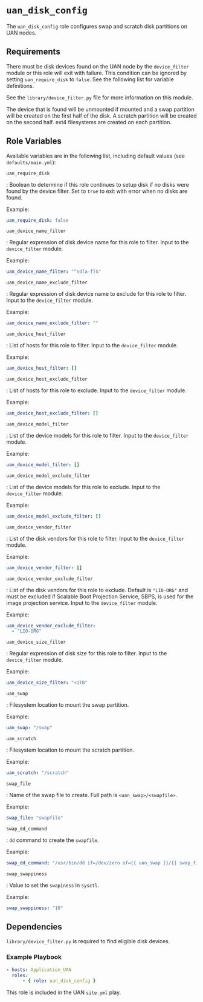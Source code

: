 # `uan_disk_config`

The `uan_disk_config` role configures swap and scratch disk partitions on UAN
nodes.

## Requirements

There must be disk devices found on the UAN node by the `device_filter` module
or this role will exit with failure. This condition can be ignored by setting
`uan_require_disk` to `false`. See the following list for variable definitions.

See the `library/device_filter.py` file for more information on this module.

The device that is found will be unmounted if mounted and a swap partition will
be created on the first half of the disk. A scratch partition will be created on the second
half. ext4 filesystems are created on each partition.

## Role Variables

Available variables are in the following list, including default values (see `defaults/main.yml`):

`uan_require_disk`

: Boolean to determine if this role continues to setup disk if no disks were found
by the device filter. Set to `true` to exit with error when no disks are found.

  Example:

  ```yaml
  uan_require_disk: false
  ```

`uan_device_name_filter`

: Regular expression of disk device name for this role to filter.
Input to the `device_filter` module.

  Example:

  ```yaml
  uan_device_name_filter: "^sd[a-f]$"
  ```

`uan_device_name_exclude_filter`

: Regular expression of disk device name to exclude for this role to filter.
Input to the `device_filter` module.

  Example:

  ```yaml
  uan_device_name_exclude_filter: ""
  ```

`uan_device_host_filter`

: List of hosts for this role to filter.
Input to the `device_filter` module.

  Example:

  ```yaml
  uan_device_host_filter: []
  ```

`uan_device_host_exclude_filter`

: List of hosts for this role to exclude.
Input to the `device_filter` module.

  Example:

  ```yaml
  uan_device_host_exclude_filter: []
  ```

`uan_device_model_filter`

: List of the device models for this role to filter.
Input to the `device_filter` module.

  Example:

  ```yaml
  uan_device_model_filter: []
  ```

`uan_device_model_exclude_filter`

: List of the device models for this role to exclude.
Input to the `device_filter` module.

  Example:

  ```yaml
  uan_device_model_exclude_filter: []
  ```

`uan_device_vendor_filter`

: List of the disk vendors for this role to filter.
Input to the `device_filter` module.

  Example:

  ```yaml
  uan_device_vendor_filter: []
  ```

`uan_device_vendor_exclude_filter`

: List of the disk vendors for this role to exclude.
Default is `"LIO-ORG"` and  must be excluded
if Scalable Boot Projection Service, SBPS, is used for
the image projection service.
Input to the `device_filter` module.

  Example:

  ```yaml
  uan_device_vendor_exclude_filter:
    - "LIO-ORG"
  ```

`uan_device_size_filter`

: Regular expression of disk size for this role to filter.
Input to the `device_filter` module.

  Example:
  
  ```yaml
  uan_device_size_filter: "<1TB"
  ```

`uan_swap`

: Filesystem location to mount the swap partition.

  Example:

  ```yaml
  uan_swap: "/swap"
  ```

`uan_scratch`

: Filesystem location to mount the scratch partition.

  Example:

  ```yaml
  uan_scratch: "/scratch"
  ```

`swap_file`

: Name of the swap file to create. Full path is `<uan_swap>/<swapfile>`.

  Example:

  ```yaml
  swap_file: "swapfile"
  ```

`swap_dd_command`

: `dd` command to create the `swapfile`.

  Example:

  ```yaml
  swap_dd_command: "/usr/bin/dd if=/dev/zero of={{ uan_swap }}/{{ swap_file }} bs=1GB count=10"
  ```

`swap_swappiness`

: Value to set the `swapiness` in `sysctl`.

  Example:

  ```yaml
  swap_swappiness: "10"
  ```

## Dependencies

`library/device_filter.py` is required to find eligible disk devices.

### Example Playbook

```yaml
- hosts: Application_UAN
  roles:
      - { role: uan_disk_config }
```

This role is included in the UAN `site.yml` play.
